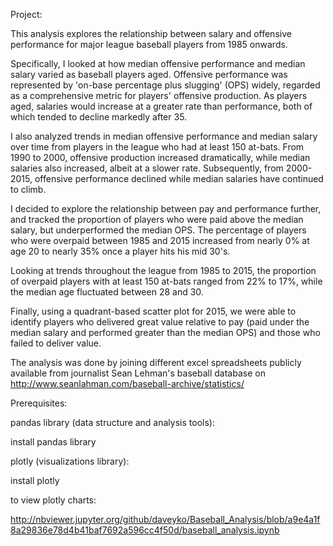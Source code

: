 Project: 

This analysis explores the relationship between salary and offensive performance for major league baseball players from 1985 onwards.

Specifically, I looked at how median offensive performance and median salary varied as baseball players aged. Offensive performance was
represented by 'on-base percentage plus slugging' (OPS) widely, regarded as a comprehensive metric for players' offensive production. 
As players aged, salaries would increase at a greater rate than performance, both of which tended to decline markedly after 35. 

I also analyzed trends in median offensive performance and median salary over time from players in the league who had at least 150 at-bats. 
From 1990 to 2000, offensive production increased dramatically, while median salaries also increased, albeit at a slower rate. Subsequently, from 
2000-2015, offensive performance declined while median salaries have continued to climb. 

I decided to explore the relationship between pay and performance further, and tracked the proportion of players who were paid above the 
median salary, but underperformed the median OPS. The percentage of players who were overpaid between 1985 and 2015 increased from nearly 0% at age 20 
to nearly 35% once a player hits his mid 30's. 

Looking at trends throughout the league from 1985 to 2015, the proportion of overpaid players with at least 150 at-bats ranged from 22% to 17%, while
the median age fluctuated between 28 and 30. 

Finally, using a quadrant-based scatter plot for 2015, we were able to identify players who delivered great value relative to pay (paid
under the median salary and performed greater than the median OPS) and those who failed to deliver value.

The analysis was done by joining different excel spreadsheets publicly available from journalist Sean Lehman's baseball database on 
http://www.seanlahman.com/baseball-archive/statistics/

Prerequisites: 

pandas library (data structure and analysis tools):

install pandas library 

plotly (visualizations library): 

install plotly

to view plotly charts: 

http://nbviewer.jupyter.org/github/daveyko/Baseball_Analysis/blob/a9e4a1f8a29836e78d4b41baf7692a596cc4f50d/baseball_analysis.ipynb
